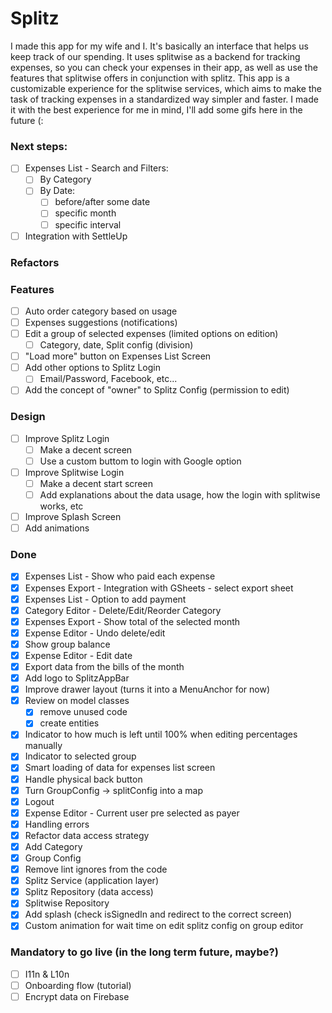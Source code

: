 # Splitz
I made this app for my wife and I. It's basically an interface that helps us keep track of our spending.
It uses splitwise as a backend for tracking expenses, so you can check your expenses in their app, as well as use the features that splitwise offers in conjunction with splitz.
This app is a customizable experience for the splitwise services, which aims to make the task of tracking expenses in a standardized way simpler and faster.
I made it with the best experience for me in mind, I'll add some gifs here in the future (:

### Next steps:
- [ ] Expenses List - Search and Filters:
  - [ ] By Category
  - [ ] By Date:
    - [ ] before/after some date
    - [ ] specific month
    - [ ] specific interval
- [ ] Integration with SettleUp

### Refactors

### Features
- [ ] Auto order category based on usage
- [ ] Expenses suggestions (notifications)
- [ ] Edit a group of selected expenses (limited options on edition)
  - [ ] Category, date, Split config (division)
- [ ] "Load more" button on Expenses List Screen
- [ ] Add other options to Splitz Login
  - [ ] Email/Password, Facebook, etc...
- [ ] Add the concept of "owner" to Splitz Config (permission to edit)

### Design
- [ ] Improve Splitz Login
  - [ ] Make a decent screen
  - [ ] Use a custom buttom to login with Google option
- [ ] Improve Splitwise Login
  - [ ] Make a decent start screen
  - [ ] Add explanations about the data usage, how the login with splitwise works, etc
- [ ] Improve Splash Screen
- [ ] Add animations

### Done
- [x] Expenses List - Show who paid each expense
- [x] Expenses Export - Integration with GSheets - select export sheet
- [x] Expenses List - Option to add payment
- [x] Category Editor - Delete/Edit/Reorder Category
- [x] Expenses Export - Show total of the selected month
- [x] Expense Editor - Undo delete/edit
- [x] Show group balance
- [x] Expense Editor - Edit date
- [x] Export data from the bills of the month
- [x] Add logo to SplitzAppBar
- [x] Improve drawer layout (turns it into a MenuAnchor for now)
- [x] Review on model classes
  - [x] remove unused code
  - [x] create entities
- [x] Indicator to how much is left until 100% when editing percentages manually
- [x] Indicator to selected group
- [x] Smart loading of data for expenses list screen
- [x] Handle physical back button
- [x] Turn GroupConfig -> splitConfig into a map
- [x] Logout
- [x] Expense Editor - Current user pre selected as payer
- [x] Handling errors
- [x] Refactor data access strategy
- [x] Add Category
- [x] Group Config
- [x] Remove lint ignores from the code
- [x] Splitz Service (application layer)
- [x] Splitz Repository (data access)
- [x] Splitwise Repository
- [x] Add splash (check isSignedIn and redirect to the correct screen)
- [x] Custom animation for wait time on edit splitz config on group editor

### Mandatory to go live (in the long term future, maybe?)
- [ ] I11n & L10n
- [ ] Onboarding flow (tutorial)
- [ ] Encrypt data on Firebase